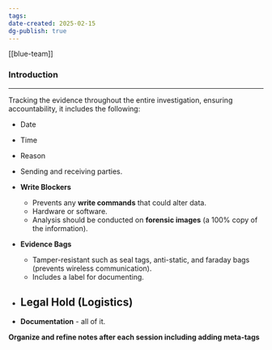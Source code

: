 ```yaml
---
tags: 
date-created: 2025-02-15
dg-publish: true
---
```

[[blue-team]]
### Introduction
---
Tracking the evidence throughout the entire investigation, ensuring accountability, it includes the following:

- Date
- Time
- Reason
- Sending and receiving parties.

- **Write Blockers**
	- Prevents any **write commands** that could alter data.
	- Hardware or software.
	- Analysis should be conducted on **forensic images** (a 100% copy of the information).
- **Evidence Bags**
	- Tamper-resistant such as seal tags, anti-static, and faraday bags (prevents wireless communication).
	- Includes a label for documenting.
- **Legal Hold** (Logistics)
	- 
- **Documentation** - all of it.


**Organize and refine notes after each session including adding meta-tags**

